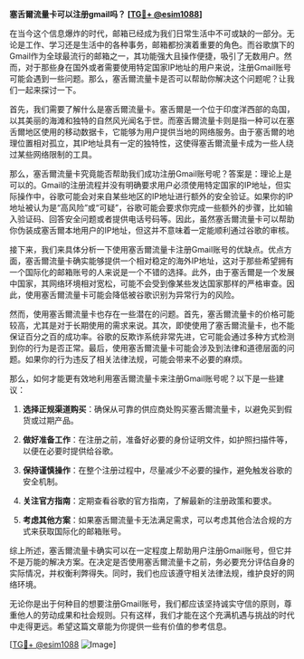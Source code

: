 **塞舌爾流量卡可以注册gmail吗？ [[TG💪+ @esim1088](https://t.me/s/esim1088)]**

在当今这个信息爆炸的时代，邮箱已经成为我们日常生活中不可或缺的一部分。无论是工作、学习还是生活中的各种事务，邮箱都扮演着重要的角色。而谷歌旗下的Gmail作为全球最流行的邮箱之一，其功能强大且操作便捷，吸引了无数用户。然而，对于那些身在国外或者需要使用特定国家IP地址的用户来说，注册Gmail账号可能会遇到一些问题。那么，塞舌爾流量卡是否可以帮助你解决这个问题呢？让我们一起来探讨一下。

首先，我们需要了解什么是塞舌爾流量卡。塞舌爾是一个位于印度洋西部的岛国，以其美丽的海滩和独特的自然风光闻名于世。而塞舌爾流量卡则是指一种可以在塞舌爾地区使用的移动数据卡，它能够为用户提供当地的网络服务。由于塞舌爾的地理位置相对孤立，其IP地址具有一定的独特性，这使得塞舌爾流量卡成为一些人绕过某些网络限制的工具。

那么，塞舌爾流量卡究竟能否帮助我们成功注册Gmail账号呢？答案是：理论上是可以的。Gmail的注册流程并没有明确要求用户必须使用特定国家的IP地址，但实际操作中，谷歌可能会对来自某些地区的IP地址进行额外的安全验证。如果你的IP地址被认为是“高风险”或“可疑”，谷歌可能会要求你完成一些额外的步骤，比如输入验证码、回答安全问题或者提供电话号码等。因此，虽然塞舌爾流量卡可以帮助你伪装成塞舌爾本地用户的IP地址，但这并不意味着一定能顺利通过谷歌的审核。

接下来，我们来具体分析一下使用塞舌爾流量卡注册Gmail账号的优缺点。优点方面，塞舌爾流量卡确实能够提供一个相对稳定的海外IP地址，这对于那些希望拥有一个国际化的邮箱账号的人来说是一个不错的选择。此外，由于塞舌爾是一个发展中国家，其网络环境相对宽松，可能不会受到像某些发达国家那样的严格审查。因此，使用塞舌爾流量卡可能会降低被谷歌识别为异常行为的风险。

然而，使用塞舌爾流量卡也存在一些潜在的问题。首先，塞舌爾流量卡的价格可能较高，尤其是对于长期使用的需求来说。其次，即使使用了塞舌爾流量卡，也不能保证百分之百的成功率。谷歌的反欺诈系统非常先进，它可能会通过多种方式检测到你的行为是否正常。最后，使用塞舌爾流量卡可能会涉及到法律和道德层面的问题。如果你的行为违反了相关法律法规，可能会带来不必要的麻烦。

那么，如何才能更有效地利用塞舌爾流量卡来注册Gmail账号呢？以下是一些建议：

1. **选择正规渠道购买**：确保从可靠的供应商处购买塞舌爾流量卡，以避免买到假货或过期产品。
   
2. **做好准备工作**：在注册之前，准备好必要的身份证明文件，如护照扫描件等，以便在必要时提供给谷歌。

3. **保持谨慎操作**：在整个注册过程中，尽量减少不必要的操作，避免触发谷歌的安全机制。

4. **关注官方指南**：定期查看谷歌的官方指南，了解最新的注册政策和要求。

5. **考虑其他方案**：如果塞舌爾流量卡无法满足需求，可以考虑其他合法合规的方式来获取国际化的邮箱账号。

综上所述，塞舌爾流量卡确实可以在一定程度上帮助用户注册Gmail账号，但它并不是万能的解决方案。在决定是否使用塞舌爾流量卡之前，务必要充分评估自身的实际情况，并权衡利弊得失。同时，我们也应该遵守相关法律法规，维护良好的网络环境。

无论你是出于何种目的想要注册Gmail账号，我们都应该坚持诚实守信的原则，尊重他人的劳动成果和社会规则。只有这样，我们才能在这个充满机遇与挑战的时代中走得更远。希望这篇文章能为你提供一些有价值的参考信息。

[[TG💪+ @esim1088](https://t.me/s/esim1088) ![Image](https://i.postimg.cc/4NQfJmqS/Snipaste-2025-05-13-00-14-12.png)]